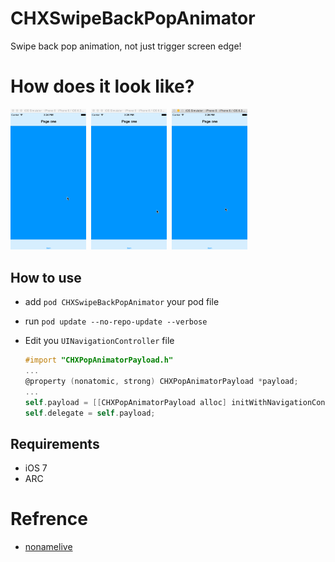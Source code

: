 # CHXSwipeBackPopAnimator
Swipe back pop animation, not just trigger screen edge!

# How does it look like?

<p align="left">
	<img src="./images/1.gif" width=24%">&nbsp;
	<img src="./images/2.gif" width=24%">&nbsp;
	<img src="./images/3.gif" width=24%">&nbsp;
</p>


## How to use

- add `pod CHXSwipeBackPopAnimator` your pod file
- run `pod update --no-repo-update --verbose`
- Edit you `UINavigationController` file
	
	```Objective-c
	#import "CHXPopAnimatorPayload.h"
	...
	@property (nonatomic, strong) CHXPopAnimatorPayload *payload;
	...
	self.payload = [[CHXPopAnimatorPayload alloc] initWithNavigationController:self];
    self.delegate = self.payload;
	```

## Requirements

- iOS 7
- ARC

# Refrence
	
- [nonamelive](https://github.com/nonamelive/SloppySwiper/blob/master/Classes/SSWAnimator.m#L67)
